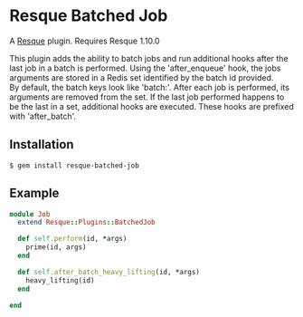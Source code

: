 # Resque Batched Job

A [Resque](http://github.com/defunkt/resque) plugin. Requires Resque 1.10.0

This plugin adds the ability to batch jobs and run additional hooks after the 
last job in a batch is performed.  Using the 'after_enqueue' hook, the jobs 
arguments are stored in a Redis set identified by the batch id provided.  
By default, the batch keys look like 'batch:<id>'.  After each job is performed, 
its arguments are removed from the set.  If the last job performed happens to be 
the last in a set, additional hooks are executed.  These hooks are prefixed with 
'after_batch'.

## Installation

    $ gem install resque-batched-job

## Example

```ruby
module Job
  extend Resque::Plugins::BatchedJob

  def self.perform(id, *args)
    prime(id, args)
  end

  def self.after_batch_heavy_lifting(id, *args)
    heavy_lifting(id)
  end

end
```
